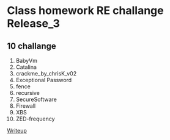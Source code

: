 # Class homework RE challange Release_3

## 10 challange

1. BabyVm
2. Catalina
3. crackme_by_chrisK_v02
4. Exceptional Password
5. fence
6. recursive
7. SecureSoftware
8. Firewall
9. XBS
10. ZED-frequency

[Writeup](Solution/)

